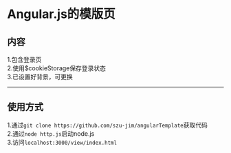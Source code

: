 Angular.js的模版页
=================
内容
----
1.包含登录页<br />
2.使用$cookieStorage保存登录状态<br />
3.已设置好背景，可更换<br />

-----

使用方式
-------
1.通过`git clone https://github.com/szu-jim/angularTemplate`获取代码<br />
2.通过`node http.js`启动node.js<br />
3.访问`localhost:3000/view/index.html`<br />
